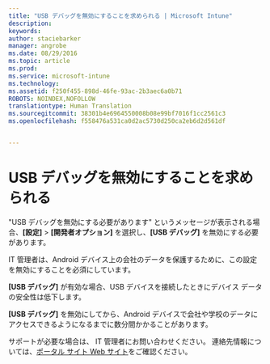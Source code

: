 ```yaml
---
title: "USB デバッグを無効にすることを求められる | Microsoft Intune"
description: 
keywords: 
author: staciebarker
manager: angrobe
ms.date: 08/29/2016
ms.topic: article
ms.prod: 
ms.service: microsoft-intune
ms.technology: 
ms.assetid: f250f455-898d-46fe-93ac-2b3aec6a0b71
ROBOTS: NOINDEX,NOFOLLOW
translationtype: Human Translation
ms.sourcegitcommit: 38301b4e6964550008b08e99bf7016f1cc2561c3
ms.openlocfilehash: f558476a531ca0d2ac5730d250ca2eb6d2d561df


---
```


# USB デバッグを無効にすることを求められる

"USB デバッグを無効にする必要があります" というメッセージが表示される場合、**[設定]** > **[開発者オプション]** を選択し、**[USB デバッグ]** を無効にする必要があります。

IT 管理者は、Android デバイス上の会社のデータを保護するために、この設定を無効にすることを必須にしています。

**[USB デバッグ]** が有効な場合、USB デバイスを接続したときにデバイス データの安全性は低下します。

**[USB デバッグ]** を無効にしてから、Android デバイスで会社や学校のデータにアクセスできるようになるまでに数分間かかることがあります。

サポートが必要な場合は、 IT 管理者にお問い合わせください。 連絡先情報については、[ポータル サイト Web サイト](http://portal.manage.microsoft.com)をご確認ください。





<!--HONumber=Aug16_HO5-->


